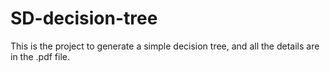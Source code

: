 # SD-decision-tree
This is the project to generate a simple decision tree, and all the details are in the .pdf file.
